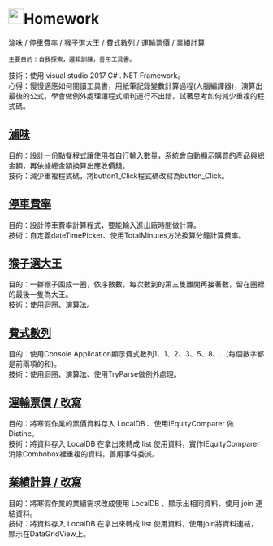 # <img src=https://static.wixstatic.com/media/5a71f2_0f4c475255a540eeafdb78445852d7fe~mv2.png/v1/fill/w_170,h_170,al_c,usm_0.66_1.00_0.01/5a71f2_0f4c475255a540eeafdb78445852d7fe~mv2.png height=30></img>Homework
[滷味](https://github.com/KuanTsai/C-Sharp-practice/tree/master/Homework_002/%E6%BB%B7%E5%91%B3) / 
[停車費率](https://github.com/KuanTsai/C-Sharp-practice/tree/master/Homework_002/%E5%81%9C%E8%BB%8A%E8%B2%BB%E7%8E%87) / 
[猴子選大王](https://github.com/KuanTsai/C-Sharp-practice/tree/master/Homework_002/%E7%8C%B4%E5%AD%90%E9%81%B8%E5%A4%A7%E7%8E%8B) / 
[費式數列](https://github.com/KuanTsai/C-Sharp-practice/tree/master/Homework_002/%E8%B2%BB%E5%BC%8F%E6%95%B8%E5%88%97) / 
[運輸票價](https://github.com/KuanTsai/C-Sharp-practice/tree/master/Homework_002/%E9%81%8B%E8%BC%B8%E7%A5%A8%E5%83%B9) / 
[業績計算](https://github.com/KuanTsai/C-Sharp-practice/tree/master/Homework_002/%E6%A5%AD%E7%B8%BE%E8%A8%88%E7%AE%97join2)

    主要目的：自我探索，邏輯訓練，善用工具書。
技術：使用 visual studio 2017 C# . NET Framework。  
心得：慢慢適應如何閱讀工具書，用紙筆記錄變數計算過程(人腦編譯器)，演算出最後的公式，學會做例外處理讓程式順利運行不出錯，試著思考如何減少重複的程式碼。

## [滷味](https://github.com/KuanTsai/C-Sharp-practice/tree/master/Homework_002/%E6%BB%B7%E5%91%B3)
目的：設計一份點餐程式讓使用者自行輸入數量，系統會自動顯示購買的產品與總金額，再依據總金額換算出應收價錢。  
技術：減少重複程式碼，將button1_Click程式碼改寫為button_Click。  

## [停車費率](https://github.com/KuanTsai/C-Sharp-practice/tree/master/Homework_002/%E5%81%9C%E8%BB%8A%E8%B2%BB%E7%8E%87)
目的：設計停車費率計算程式，要能輸入進出廠時間做計算。  
技術：自定義dateTimePicker、使用TotalMinutes方法換算分鐘計算費率。  

## [猴子選大王](https://github.com/KuanTsai/C-Sharp-practice/tree/master/Homework_002/%E7%8C%B4%E5%AD%90%E9%81%B8%E5%A4%A7%E7%8E%8B)
目的：一群猴子圍成一圈，依序數數，每次數到的第三隻離開再接著數，留在圈裡的最後一隻為大王。  
技術：使用迴圈、演算法。  

## [費式數列](https://github.com/KuanTsai/C-Sharp-practice/tree/master/Homework_002/%E8%B2%BB%E5%BC%8F%E6%95%B8%E5%88%97)
目的：使用Console Application顯示費式數列1、1、2、3、5、8、…(每個數字都是前兩項的和)。  
技術：使用迴圈、演算法、使用TryParse做例外處理。  

## [運輸票價 / 改寫](https://github.com/KuanTsai/C-Sharp-practice/tree/master/Homework_002/%E9%81%8B%E8%BC%B8%E7%A5%A8%E5%83%B9)
目的：將寒假作業的票價資料存入 LocalDB 、使用IEquityComparer 做 Distinc。  
技術：將資料存入 LocalDB 在拿出來轉成 list 使用資料，實作IEquityComparer 消除Combobox裡重複的資料，善用事件委派。  

## [業績計算 / 改寫](https://github.com/KuanTsai/C-Sharp-practice/tree/master/Homework_002/%E6%A5%AD%E7%B8%BE%E8%A8%88%E7%AE%97join2)
目的：將寒假作業的業績需求改成使用 LocalDB 、顯示出相同資料、使用 join 連結資料。  
技術：將資料存入 LocalDB 在拿出來轉成 list 使用資料，使用join將資料連結，顯示在DataGridView上。  

